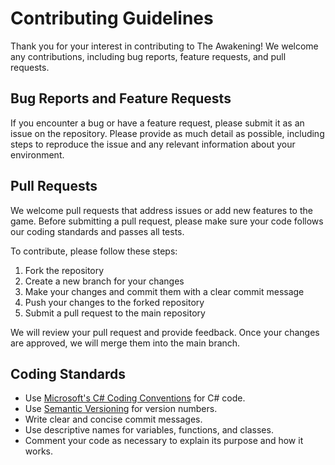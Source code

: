 # Contributing Guidelines

Thank you for your interest in contributing to The Awakening! We welcome any contributions, including bug reports, feature requests, and pull requests.

## Bug Reports and Feature Requests

If you encounter a bug or have a feature request, please submit it as an issue on the repository. Please provide as much detail as possible, including steps to reproduce the issue and any relevant information about your environment.

## Pull Requests

We welcome pull requests that address issues or add new features to the game. Before submitting a pull request, please make sure your code follows our coding standards and passes all tests.

To contribute, please follow these steps:

1. Fork the repository
2. Create a new branch for your changes
3. Make your changes and commit them with a clear commit message
4. Push your changes to the forked repository
5. Submit a pull request to the main repository

We will review your pull request and provide feedback. Once your changes are approved, we will merge them into the main branch.

## Coding Standards

- Use [Microsoft's C# Coding Conventions](https://learn.microsoft.com/en-us/dotnet/csharp/fundamentals/coding-style/coding-conventions) for C# code.
- Use [Semantic Versioning](https://semver.org) for version numbers.
- Write clear and concise commit messages.
- Use descriptive names for variables, functions, and classes.
- Comment your code as necessary to explain its purpose and how it works.
